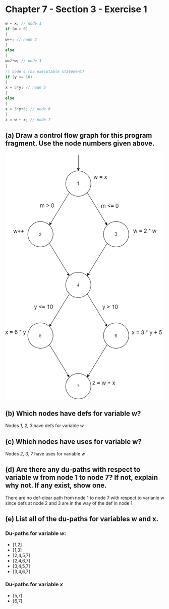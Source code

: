 # Chapter 7 - Section 3 - Exercise 1

```Java
w = x; // node 1
if (m > 0)
{
w++; // node 2
}
else
{
w=2*w; // node 3
}
// node 4 (no executable statement)
if (y <= 10)
{
x = 5*y; // node 5
}
else
{
x = 3*y+5; // node 6
}
z = w + x; // node 7
```

## (a) Draw a control flow graph for this program fragment. Use the node numbers given above.

![image](./Ex7.3-1.png)

## (b) Which nodes have defs for variable w?
Nodes *1*, *2*, *3* have defs for variable *w*

## (c) Which nodes have uses for variable w?
Nodes *2*, *3*, *7* have uses for variable *w*

## (d) Are there any du-paths with respect to variable w from node 1 to node 7? If not, explain why not. If any exist, show one.
There are no def-clear path from node 1 to node 7 with respect to varianle w since defs at node 2 and 3 are in the way of the def in node 1

## (e) List all of the du-paths for variables w and x.

### Du-paths for variable *w*:
- [1,2]
- [1,3]
- [2,4,5,7]
- [2,4,6,7]
- [3,4,5,7]
- [3,4,6,7]

### Du-paths for variable *x*
- [5,7]
- [6,7]